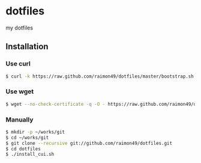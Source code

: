 dotfiles
========

my dotfiles

Installation
------------

### Use curl

```bash
$ curl -k https://raw.github.com/raimon49/dotfiles/master/bootstrap.sh | sh
```

### Use wget

```bash
$ wget --no-check-certificate -q -O - https://raw.github.com/raimon49/dotfiles/master/bootstrap.sh | sh
```

### Manually

```bash
$ mkdir -p ~/works/git
$ cd ~/works/git
$ git clone --recursive git://github.com/raimon49/dotfiles.git
$ cd dotfiles
$ ./install_cui.sh
```
